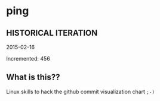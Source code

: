 # ping

## HISTORICAL ITERATION
2015-02-16

Incremented: 456

## What is this?? 
Linux skills to hack the github commit visualization chart `;-)`
